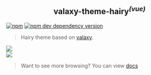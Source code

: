 <h2 align="center">
 valaxy-theme-hairy<sup><em>(vue)</em></sup>
</h2>

[![npm](https://img.shields.io/npm/v/valaxy-theme-hairy)](https://www.npmjs.com/package/valaxy-theme-hairy)
[![npm dev dependency version](https://img.shields.io/npm/dependency-version/valaxy-theme-starter/dev/valaxy)](https://github.com/YunYouJun/valaxy)

> Hairy theme based on [valaxy](https://github.com/YunYouJun/valaxy).

<img src="./public/light.png" />

<br />

<img src="./public/dark.png" />

> Want to see more browsing? You can view [docs](https://www.hairy.blog/posts/theme)
